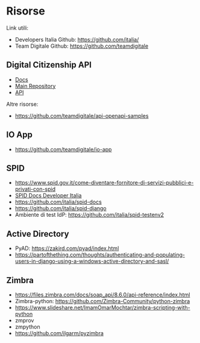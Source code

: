 # Risorse

Link utili:
  - Developers Italia Github: https://github.com/italia/
  - Team Digitale Github: https://github.com/teamdigitale

## Digital Citizenship API
  - [Docs](https://teamdigitale.github.io/digital-citizenship)
  - [Main Repository](https://github.com/teamdigitale/digital-citizenship)
  - [API](https://teamdigitale.github.io/digital-citizenship/api/public.html)
  
Altre risorse:
  - https://github.com/teamdigitale/api-openapi-samples
  
## IO App
  - https://github.com/teamdigitale/io-app

## SPID
  - https://www.spid.gov.it/come-diventare-fornitore-di-servizi-pubblici-e-privati-con-spid
  - [SPID Docs Developer Italia](https://developers.italia.it/it/spid)
  - https://github.com/italia/spid-docs
  - https://github.com/italia/spid-django
  - Ambiente di test IdP: https://github.com/italia/spid-testenv2
  
## Active Directory
  - PyAD: https://zakird.com/pyad/index.html
  - https://partofthething.com/thoughts/authenticating-and-populating-users-in-django-using-a-windows-active-directory-and-sasl/

## Zimbra
  - https://files.zimbra.com/docs/soap_api/8.6.0/api-reference/index.html
  - Zimbra-python: https://github.com/Zimbra-Community/python-zimbra
  - https://www.slideshare.net/ImamOmarMochtar/zimbra-scripting-with-python
  - zmprov
  - zmpython
  - https://github.com/ilgarm/pyzimbra
